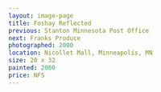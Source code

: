 ```yaml
---
layout: image-page
title: Foshay Reflected
previous: Stanton Minnesota Post Office
next: Franks Produce
photographed: 2000
location: Nicollet Mall, Minneapolis, MN 
size: 20 x 32
painted: 2000
price: NFS
---
```

